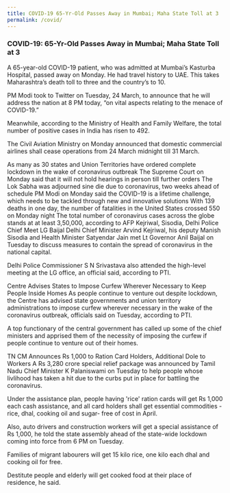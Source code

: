 ```yaml
---
title: COVID-19 65-Yr-Old Passes Away in Mumbai; Maha State Toll at 3
permalink: /covid/
---
```


### **COVID-19: 65-Yr-Old Passes Away in Mumbai; Maha State Toll at 3**

A 65-year-old COVID-19 patient, who was admitted at Mumbai’s Kasturba Hospital, passed away on Monday. He had travel history to UAE. This takes Maharashtra’s death toll to three and the country’s to 10.

PM Modi took to Twitter on Tuesday, 24 March, to announce that he will address the nation at 8 PM today, “on vital aspects relating to the menace of COVID-19.”

Meanwhile, according to the Ministry of Health and Family Welfare, the total number of positive cases in India has risen to 492.

The Civil Aviation Ministry on Monday announced that domestic commercial airlines shall cease operations from 24 March midnight till 31 March.


As many as 30 states and Union Territories have ordered complete lockdown in the wake of coronavirus outbreak
The Supreme Court on Monday said that it will not hold hearings in person till further orders
The Lok Sabha was adjourned sine die due to coronavirus, two weeks ahead of schedule
PM Modi on Monday said the COVID-19 is a lifetime challenge, which needs to be tackled through new and innovative solutions
With 139 deaths in one day, the number of fatalities in the United States crossed 550 on Monday night
The total number of coronavirus cases across the globe stands at at least 3,50,000, according to AFP
Kejriwal, Sisodia, Delhi Police Chief Meet LG Baijal
Delhi Chief Minister Arvind Kejriwal, his deputy Manish Sisodia and Health Minister Satyendar Jain met Lt Governor Anil Baijal on Tuesday to discuss measures to contain the spread of coronavirus in the national capital.

Delhi Police Commissioner S N Srivastava also attended the high-level meeting at the LG office, an official said, according to PTI.

Centre Advises States to Impose Curfew Wherever Necessary to Keep People Inside Homes
As people continue to venture out despite lockdown, the Centre has advised state governments and union territory administrations to impose curfew wherever necessary in the wake of the coronavirus outbreak, officials said on Tuesday, according to PTI.

A top functionary of the central government has called up some of the chief ministers and apprised them of the necessity of imposing the curfew if people continue to venture out of their homes.

TN CM Announces Rs 1,000 to Ration Card Holders, Additional Dole to Workers
A Rs 3,280 crore special relief package was announced by Tamil Nadu Chief Minister K Palaniswami on Tuesday to help people whose livlihood has taken a hit due to the curbs put in place for battling the coronavirus.

Under the assistance plan, people having 'rice' ration cards will get Rs 1,000 each cash assistance, and all card holders shall get essential commodities -rice, dhal, cooking oil and sugar- free of cost in April.

Also, auto drivers and construction workers will get a special assistance of Rs 1,000, he told the state assembly ahead of the state-wide lockdown coming into force from 6 PM on Tuesday.

Families of migrant labourers will get 15 kilo rice, one kilo each dhal and cooking oil for free.

Destitute people and elderly will get cooked food at their place of residence, he said.
